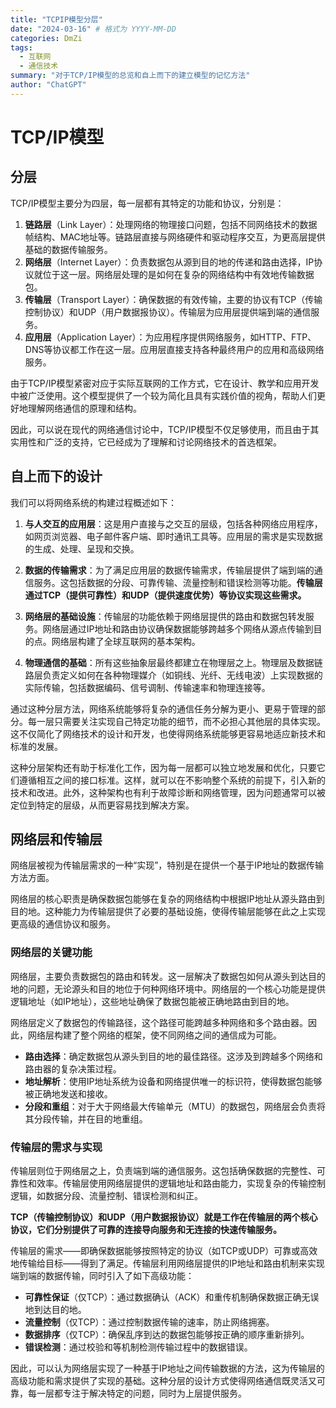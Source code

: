 ```yaml
---
title: "TCPIP模型分层"
date: "2024-03-16" # 格式为 YYYY-MM-DD
categories: DmZi
tags:
  - 互联网
  - 通信技术
summary: "对于TCP/IP模型的总览和自上而下的建立模型的记忆方法"
author: "ChatGPT"
---
```


# TCP/IP模型

## 分层

TCP/IP模型主要分为四层，每一层都有其特定的功能和协议，分别是：

1. **链路层**（Link Layer）：处理网络的物理接口问题，包括不同网络技术的数据帧结构、MAC地址等。链路层直接与网络硬件和驱动程序交互，为更高层提供基础的数据传输服务。
2. **网络层**（Internet Layer）：负责数据包从源到目的地的传递和路由选择，IP协议就位于这一层。网络层处理的是如何在复杂的网络结构中有效地传输数据包。
3. **传输层**（Transport Layer）：确保数据的有效传输，主要的协议有TCP（传输控制协议）和UDP（用户数据报协议）。传输层为应用层提供端到端的通信服务。
4. **应用层**（Application Layer）：为应用程序提供网络服务，如HTTP、FTP、DNS等协议都工作在这一层。应用层直接支持各种最终用户的应用和高级网络服务。

由于TCP/IP模型紧密对应于实际互联网的工作方式，它在设计、教学和应用开发中被广泛使用。这个模型提供了一个较为简化且具有实践价值的视角，帮助人们更好地理解网络通信的原理和结构。

因此，可以说在现代的网络通信讨论中，TCP/IP模型不仅足够使用，而且由于其实用性和广泛的支持，它已经成为了理解和讨论网络技术的首选框架。

## 自上而下的设计

我们可以将网络系统的构建过程概述如下：

1. **与人交互的应用层**：这是用户直接与之交互的层级，包括各种网络应用程序，如网页浏览器、电子邮件客户端、即时通讯工具等。应用层的需求是实现数据的生成、处理、呈现和交换。

2. **数据的传输需求**：为了满足应用层的数据传输需求，传输层提供了端到端的通信服务。这包括数据的分段、可靠传输、流量控制和错误检测等功能。**传输层通过TCP（提供可靠性）和UDP（提供速度优势）等协议实现这些需求。**

3. **网络层的基础设施**：传输层的功能依赖于网络层提供的路由和数据包转发服务。网络层通过IP地址和路由协议确保数据能够跨越多个网络从源点传输到目的点。网络层构建了全球互联网的基本架构。

4. **物理通信的基础**：所有这些抽象层最终都建立在物理层之上。物理层及数据链路层负责定义如何在各种物理媒介（如铜线、光纤、无线电波）上实现数据的实际传输，包括数据编码、信号调制、传输速率和物理连接等。

通过这种分层方法，网络系统能够将复杂的通信任务分解为更小、更易于管理的部分。每一层只需要关注实现自己特定功能的细节，而不必担心其他层的具体实现。这不仅简化了网络技术的设计和开发，也使得网络系统能够更容易地适应新技术和标准的发展。

这种分层架构还有助于标准化工作，因为每一层都可以独立地发展和优化，只要它们遵循相互之间的接口标准。这样，就可以在不影响整个系统的前提下，引入新的技术和改进。此外，这种架构也有利于故障诊断和网络管理，因为问题通常可以被定位到特定的层级，从而更容易找到解决方案。

## 网络层和传输层

网络层被视为传输层需求的一种“实现”，特别是在提供一个基于IP地址的数据传输方法方面。

网络层的核心职责是确保数据包能够在复杂的网络结构中根据IP地址从源头路由到目的地。这种能力为传输层提供了必要的基础设施，使得传输层能够在此之上实现更高级的通信协议和服务。

### 网络层的关键功能

网络层，主要负责数据包的路由和转发。这一层解决了数据包如何从源头到达目的地的问题，无论源头和目的地位于何种网络环境中。网络层的一个核心功能是提供逻辑地址（如IP地址），这些地址确保了数据包能被正确地路由到目的地。

网络层定义了数据包的传输路径，这个路径可能跨越多种网络和多个路由器。因此，网络层构建了整个网络的框架，使不同网络之间的通信成为可能。

- **路由选择**：确定数据包从源头到目的地的最佳路径。这涉及到跨越多个网络和路由器的复杂决策过程。
- **地址解析**：使用IP地址系统为设备和网络提供唯一的标识符，使得数据包能够被正确地发送和接收。
- **分段和重组**：对于大于网络最大传输单元（MTU）的数据包，网络层会负责将其分段传输，并在目的地重组。

### 传输层的需求与实现

传输层则位于网络层之上，负责端到端的通信服务。这包括确保数据的完整性、可靠性和效率。传输层使用网络层提供的逻辑地址和路由能力，实现复杂的传输控制逻辑，如数据分段、流量控制、错误检测和纠正。

**TCP（传输控制协议）和UDP（用户数据报协议）就是工作在传输层的两个核心协议，它们分别提供了可靠的连接导向服务和无连接的快速传输服务。**

传输层的需求——即确保数据能够按照特定的协议（如TCP或UDP）可靠或高效地传输给目标——得到了满足。传输层利用网络层提供的IP地址和路由机制来实现端到端的数据传输，同时引入了如下高级功能：

- **可靠性保证**（仅TCP）：通过数据确认（ACK）和重传机制确保数据正确无误地到达目的地。
- **流量控制**（仅TCP）：通过控制数据传输的速率，防止网络拥塞。
- **数据排序**（仅TCP）：确保乱序到达的数据包能够按正确的顺序重新排列。
- **错误检测**：通过校验和等机制检测传输过程中的数据错误。

因此，可以认为网络层实现了一种基于IP地址之间传输数据的方法，这为传输层的高级功能和需求提供了实现的基础。这种分层的设计方式使得网络通信既灵活又可靠，每一层都专注于解决特定的问题，同时为上层提供服务。